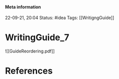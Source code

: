 #### Meta information
22-09-21, 20:04
Status: #idea
Tags: [[WritigngGuide]]





# WritingGuide_7

![[GuideReordering.pdf]]





# References
